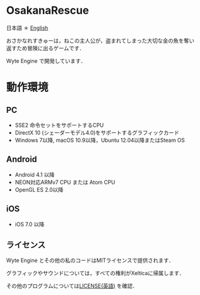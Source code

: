 # OsakanaRescue

日本語 ＊ [English](README.md)

おさかなれすきゅーは，ねこの主人公が，盗まれてしまった大切な金の魚を奪い返すため冒険に出るゲームです．

Wyte Engine で開発しています．

# 動作環境

## PC

- SSE2 命令セットをサポートするCPU
- DirectX 10 (シェーダーモデル4.0)をサポートするグラフィックカード
- Windows 7以降, macOS 10.9以降，Ubuntu 12.04以降またはSteam OS

## Android
- Android 4.1 以降
- NEON対応ARMv7 CPU または Atom CPU
- OpenGL ES 2.0以降

## iOS
- iOS 7.0 以降

## ライセンス

Wyte Engine とその他の私のコードはMITライセンスで提供されます．

グラフィックやサウンドについては，すべての権利がXelticaに帰属します．

その他のプログラムについては[LICENSE(英語)](LICENSE) を確認．

